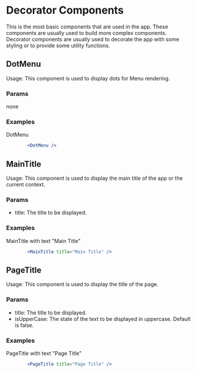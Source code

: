 # Decorator Components

This is the most basic components that are used in the app. These components are usually used to build more complex components. Decorator components are usually used to decorate the app with some styling or to provide some utility functions.

## DotMenu 

Usage: This component is used to display dots for Menu rendering.

### Params

none

### Examples

DotMenu

```jsx
        <DotMenu />
```

## MainTitle

Usage: This component is used to display the main title of the app or the current context.

### Params

- title: The title to be displayed.

### Examples

MainTitle with text "Main Title"

```jsx
        <MainTitle title="Main Title" />
```

## PageTitle

Usage: This component is used to display the title of the page.

### Params

- title: The title to be displayed.
- isUpperCase: The state of the text to be displayed in uppercase. Default is false.

### Examples

PageTitle with text "Page Title"

```jsx
        <PageTitle title="Page Title" />
```

